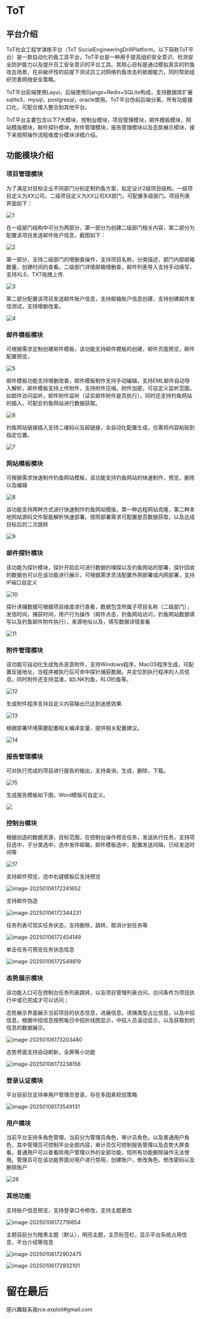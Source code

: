 # ToT
## 平台介绍
ToT社会工程学演练平台（ToT SocialEngineeringDrillPlatform，以下简称ToT平台）是一款自动化钓鱼工具平台，ToT平台是一种用于提高组织安全意识、检测安全防护能力以及提升员工安全意识的平台工具。其核心目标是通过模拟真实的钓鱼攻击场景，在非破坏性的前提下测试员工对网络钓鱼攻击的抵御能力，同时帮助组织完善网络安全策略。

ToT平台前端使用Layui，后端使用Django+Redis+SQLite构成，支持数据库扩展sqlite3，mysql，postgresql，oracle使用。ToT平台伪前后端分离，所有功能接口化，可配合接入整合到其他平台。

ToT平台主要包含以下7大模块，控制台模块，项目管理模块，邮件模板模块，网站模版模块，邮件探针模块，附件管理模块，报告管理模块以及态势展示模块，接下来按照操作流程维度分模块详细介绍。

## 功能模块介绍

### 项目管理模块
为了满足对目标企业不同部门分别定制钓鱼方案，拟定设计2级项目结构，一级项目定义为XX公司，二级项目定义为XX公司XX部门，可配置多级部门。项目列表界面如下：

![1](./docx/1.png)

在一级部门结构中可分为两部分，第一部分为创建二级部门相关内容，第二部分为配置该项目发送邮件账户信息，截图如下：

![2](./docx/2.png)

第一部分，支持二级部门的增删查操作，支持项目名称，分类描述，部门内部邮箱数量，创建时间的查看。二级部门详情邮箱增删查，邮件列表导入支持手动填写，支持XLS，TXT拖拽上传.

![3](./docx/3.png)

第二部分配置该项目发送邮件账户信息，支持邮箱账户信息创建，支持创建邮件发信测试，支持增删改查。

![4](./docx/4.png)

### 邮件模板模块
可根据需求定制创建邮件模板，该功能支持邮件模板的创建，邮件页面预览，邮件配置预览，

![5](./docx/5.png)

邮件模板功能支持增删改查，邮件模板制作支持手动编辑，支持EML邮件自动导入解析，邮件模板支持上传附件，支持附件压缩，附件加密，可自定义监听范围，如邮件访问监听，邮件附件监听（证实邮件附件是否执行），同时还支持钓鱼网站的插入，可配合钓鱼网站进行数据获取。

![6](./docx/6.png)

钓鱼网站链接插入支持二维码以及超链接，全自动化配置生成，仅需将内容粘贴到指定位置。

![7](./docx/7.png)

### 网站模板模块

可根据需求快速制作钓鱼网站模板，该功能支持钓鱼网站的快速制作，预览，删除以及编辑

![8](./docx/8.png)

该功能支持两种方式进行快速制作钓鱼网站模版，第一种远程网站克隆，第二种本地网站源码文件智能解析快速部署。按照部署需求可配置是否数据获取，以及达成目标后的二次跳转

![9](./docx/9.png)

### 邮件探针模块

该功能为探针模块，探针开启后可进行数据的嗅探以及钓鱼网站的部署，探针回收的数据也可以在该功能进行展示，可根据需求灵活配置外网部署或内网部署，支持IP端口自定义

![10](./docx/10.png)

探针诱捕数据可根据项目维度进行查看，数据包含所属子项目名称（二级部门），发信时间，捕获时间，用户行为操作（邮件点击，钓鱼网站访问，钓鱼网站数据填写以及钓鱼邮件附件执行），来源地址以及，填写数据详情查看

![11](./docx/11.png)

### 附件管理模块

该功能可自动化生成免杀恶意附件，支持Windows程序，MacOS程序生成，可配置反链地址，当程序被执行后可命中探针捕获数据。并定位到执行程序的人员信息。同时附件还支持混淆，如LNK钓鱼，RLO钓鱼等。

![12](./docx/12.png)

生成附件程序支持自定义内容输出已达到迷惑效果.

![13](./docx/13.png)

根据部署环境需要配置相关编译变量，提供相关配置建议。

![14](./docx/14.png)

### 报告管理模块

可对执行完成的项目进行报告的输出，支持查询，生成，删除，下载。

![15](./docx/15.png)

生成报告模板如下图，Word模版可自定义。

![](./docx/16.png)

### 控制台模块

根据创造的数据资源，目标范围，在控制台操作预览任务，发送执行任务，支持项目选中，子分类选中，选中发件邮箱，邮件模板选中，配置发送间隔，已经发送时间等

![17](./docx/17.png)

支持邮件预览，选中右键模板后支持预览

![image-20250106172241652](./docx/18.png)

支持邮件伪造

![image-20250106172344231](./docx/19.png)

任务列表可现实任务状态，支持删除，跳转，取消计划任务等

![image-20250106172454149](./docx/20.png)

单击任务可预览任务状态信息

![image-20250106172549819](./docx/21.png)

### 态势展示模块

该功能入口可在控制台任务列表跳转，以及项目管理列表访问，访问条件为项目执行中或已完成才可以访问；

态势展示界面展示当前项目的状态信息，进展信息，诱捕类型占比信息，以及中招信息，根据中招信息按照每日中招折线图显示，中招人员滚动显示，以及获取到的信息的数据展示。

![image-20250106173203480](./docx/25.png)

态势界面支持自动刷新，全屏等小功能

![image-20250106173238156](./docx/26.png)

### 登录认证模块

平台目前仅支持单用户管理员登录，存在多因素校验策略

![image-20250106173549131](./docx/27.png)

### 用户模块

当前平台支持多角色管理，当前分为管理员角色，审计员角色，以及普通用户角色，其中管理员可控制平台全部内容，审计员仅可控制报告管理以及态势大屏查看，普通用户可以查看除用户管理以外的全部功能，但所有功能删除操作无法使用。管理员可在该功能界面对用户进行禁用，创建账户，修改角色，修改密码以及删除账户

![28](./docx/28.png)

### 其他功能

支持账户信息预览，支持登录口令修改，支持主题更改

![image-20250106172716654](./docx/22.png)

主题目前分为暗黑主题（默认），明亮主题，主页标签栏，显示平台系统占用信息，平台介绍等信息

![image-20250106172902475](./docx/23.png)

![image-20250106172932101](./docx/24.png)

# 留在最后
感兴趣联系我rce.exploit#gmail.com

